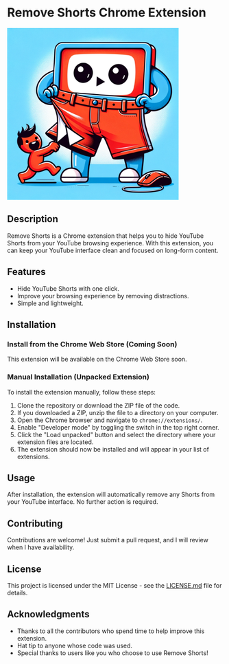 # Remove Shorts Chrome Extension

<img src="images/shorts-remove.png" alt="Remove Shorts Logo" width="400"/>

## Description
Remove Shorts is a Chrome extension that helps you to hide YouTube Shorts from your YouTube browsing experience. With this extension, you can keep your YouTube interface clean and focused on long-form content.

## Features
- Hide YouTube Shorts with one click.
- Improve your browsing experience by removing distractions.
- Simple and lightweight.

## Installation

### Install from the Chrome Web Store (Coming Soon)
This extension will be available on the Chrome Web Store soon.

### Manual Installation (Unpacked Extension)
To install the extension manually, follow these steps:

1. Clone the repository or download the ZIP file of the code.
2. If you downloaded a ZIP, unzip the file to a directory on your computer.
3. Open the Chrome browser and navigate to `chrome://extensions/`.
4. Enable "Developer mode" by toggling the switch in the top right corner.
5. Click the "Load unpacked" button and select the directory where your extension files are located.
6. The extension should now be installed and will appear in your list of extensions.

## Usage
After installation, the extension will automatically remove any Shorts from your YouTube interface. No further action is required.

## Contributing
Contributions are welcome! Just submit a pull request, and I will review when I have availability.
## License
This project is licensed under the MIT License - see the [LICENSE.md](LICENSE.md) file for details.

## Acknowledgments
- Thanks to all the contributors who spend time to help improve this extension.
- Hat tip to anyone whose code was used.
- Special thanks to users like you who choose to use Remove Shorts!

